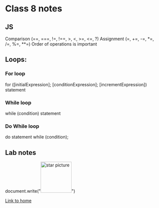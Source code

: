 # Class 8 notes

## JS

Comparison (==, ===, !=, !==, >, <, >=, <=, ?)
Assignment (=, +=, -=, *=, /=, %=, **=)
Order of operations is important

## Loops:

### For loop

for ([initialExpression]; [conditionExpression]; [incrementExpression])
  statement

### While loop

while (condition)
  statement

### Do While loop

do
  statement
while (condition);

## Lab notes
document.write("<img style="width:100px;" src='star.jpeg' alt='star picture'/>")

[Link to home](https://mikeshen7.github.io/reading-notes)
